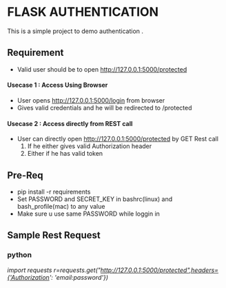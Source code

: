 # FLASK AUTHENTICATION
This is a simple project to demo authentication . 

## Requirement
* Valid user should be to open http://127.0.0.1:5000/protected

#### Usecase 1 : Access Using Browser
* User opens  http://127.0.0.1:5000/login from browser 
* Gives valid credentials and he will be redirected to /protected

#### Usecase 2 : Access directly from REST call
* User can directly open  http://127.0.0.1:5000/protected by GET Rest call  
	1. If he either gives valid Authorization header
	2. Either if he has valid token

## Pre-Req
* pip install -r requirements
* Set PASSWORD and SECRET_KEY in bashrc(linux) and bash_profile(mac) to any value
* Make sure u use same PASSWORD while loggin in

## Sample Rest Request

### python
*import requests
r=requests.get("http://127.0.0.1:5000/protected",headers={'Authorization': 'email:password'})*


